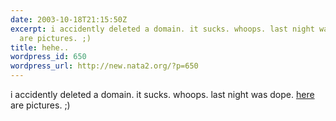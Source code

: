 ```yaml
---
date: 2003-10-18T21:15:50Z
excerpt: i accidently deleted a domain. it sucks. whoops. last night was dope. here
  are pictures. ;)
title: hehe..
wordpress_id: 650
wordpress_url: http://new.nata2.org/?p=650
---
```


i accidently deleted a domain. it sucks. whoops. last night was dope. <a href="https://web.archive.org/web/20030814003134/http://www.nata2.info//?path=pictures%2Fevents%2Fpeaches_03">here</a> are pictures. ;)
